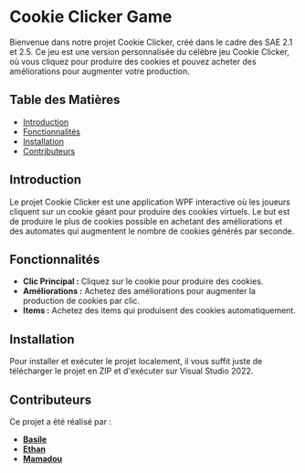 # Cookie Clicker Game

Bienvenue dans notre projet Cookie Clicker, créé dans le cadre des SAE 2.1 et 2.5. Ce jeu est une version personnalisée du célèbre jeu Cookie Clicker, où vous cliquez pour produire des cookies et pouvez acheter des améliorations pour augmenter votre production.

## Table des Matières

- [Introduction](#introduction)
- [Fonctionnalités](#fonctionnalités)
- [Installation](#installation)
- [Contributeurs](#contributeurs)

## Introduction

Le projet Cookie Clicker est une application WPF interactive où les joueurs cliquent sur un cookie géant pour produire des cookies virtuels. Le but est de produire le plus de cookies possible en achetant des améliorations et des automates qui augmentent le nombre de cookies générés par seconde.

## Fonctionnalités

- **Clic Principal :** Cliquez sur le cookie pour produire des cookies.
- **Améliorations :** Achetez des améliorations pour augmenter la production de cookies par clic.
- **Items :** Achetez des items qui produisent des cookies automatiquement.


## Installation

Pour installer et exécuter le projet localement, il vous suffit juste de télécharger le projet en ZIP et d'exécuter sur Visual Studio 2022.

## Contributeurs

Ce projet a été réalisé par :

- **[Basile](https://github.com/4keezix)**
- **[Ethan](https://github.com/ethan-hgt)**
- **[Mamadou](https://github.com/Neptune2k21)**

